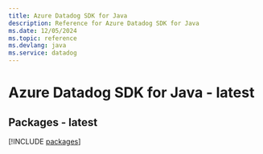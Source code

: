 ```yaml
---
title: Azure Datadog SDK for Java
description: Reference for Azure Datadog SDK for Java
ms.date: 12/05/2024
ms.topic: reference
ms.devlang: java
ms.service: datadog
---
```

# Azure Datadog SDK for Java - latest
## Packages - latest
[!INCLUDE [packages](datadog-index.md)]